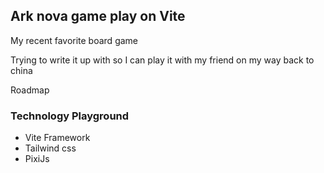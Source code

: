 ## Ark nova game play on Vite

My recent favorite board game

Trying to write it up with so I can play it with my friend on my way back to china

Roadmap

### Technology Playground

- Vite Framework
- Tailwind css
- PixiJs
